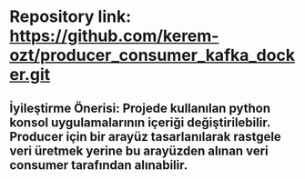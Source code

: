 # Repository link: https://github.com/kerem-ozt/producer_consumer_kafka_docker.git
## İyileştirme Önerisi: Projede kullanılan python konsol uygulamalarının içeriği değiştirilebilir. Producer için bir arayüz tasarlanılarak rastgele veri üretmek yerine bu arayüzden alınan veri consumer tarafından alınabilir.

